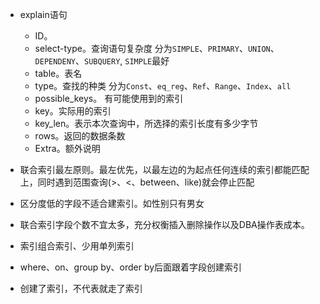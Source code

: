 - explain语句
  - ID。 
  - select-type。查询语句复杂度 分为`SIMPLE`、`PRIMARY`、`UNION`、`DEPENDENY`、`SUBQUERY`, `SIMPLE`最好
  - table。表名
  - type。查找的种类 分为`Const`、`eq_reg`、`Ref`、`Range`、`Index`、`all` 
  - possible_keys。 有可能使用到的索引
  - key。实际用的索引
  - key_len。表示本次查询中，所选择的索引长度有多少字节
  - rows。返回的数据条数
  - Extra。额外说明

- 联合索引最左原则。最左优先，以最左边的为起点任何连续的索引都能匹配上，同时遇到范围查询(>、<、between、like)就会停止匹配
- 区分度低的字段不适合建索引。如性别只有男女
- 联合索引字段个数不宜太多，充分权衡插入删除操作以及DBA操作表成本。
- 索引组合索引、少用单列索引
- where、on、group by、order by后面跟着字段创建索引
- 创建了索引，不代表就走了索引